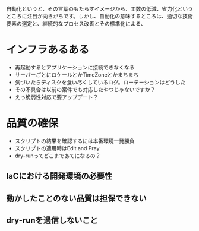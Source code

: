 


自動化というと、その言葉のもたらすイメージから、工数の低減、省力化というところに注目が向きがちです。しかし、自動化の意味するところは、適切な技術要素の選定と、継続的なプロセス改善とその標準化による、


# インフラあるある

- 再起動するとアプリケーションに接続できなくなる
- サーバーごとにロケールとかTimeZoneとかまちまち
- 気づいたらディスクを食い尽くしているログ。ローテーションはどうした
- その不具合は以前の案件でも対応したやつじゃないですか？
- えっ脆弱性対応で要アップデート？

# 品質の確保

- スクリプトの結果を確認するには本番環境一発勝負
- スクリプトの適用時はEdit and Pray
- dry-runってどこまであてになるの？

## IaCにおける開発環境の必要性

## 動かしたことのない品質は担保できない

## dry-runを過信しないこと